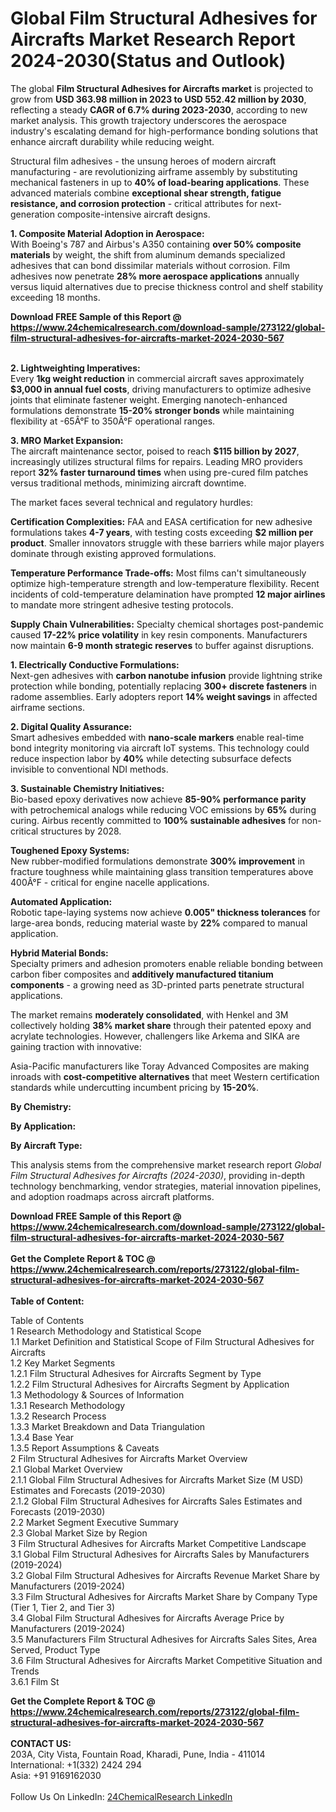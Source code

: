 <h1>Global Film Structural Adhesives for Aircrafts Market Research Report 2024-2030(Status and Outlook)</h1><p>The global <strong>Film Structural Adhesives for Aircrafts market</strong> is projected to grow from <strong>USD 363.98 million in 2023 to USD 552.42 million by 2030</strong>, reflecting a steady <strong>CAGR of 6.7% during 2023-2030</strong>, according to new market analysis. This growth trajectory underscores the aerospace industry's escalating demand for high-performance bonding solutions that enhance aircraft durability while reducing weight.</p><p>Structural film adhesives - the unsung heroes of modern aircraft manufacturing - are revolutionizing airframe assembly by substituting mechanical fasteners in up to <strong>40% of load-bearing applications</strong>. These advanced materials combine <strong>exceptional shear strength, fatigue resistance, and corrosion protection</strong> - critical attributes for next-generation composite-intensive aircraft designs.</p><p><strong>1. Composite Material Adoption in Aerospace:</strong><br>
With Boeing's 787 and Airbus's A350 containing <strong>over 50% composite materials</strong> by weight, the shift from aluminum demands specialized adhesives that can bond dissimilar materials without corrosion. Film adhesives now penetrate <strong>28% more aerospace applications</strong> annually versus liquid alternatives due to precise thickness control and shelf stability exceeding 18 months.</p><div><b>Download FREE Sample of this Report @ 
            <a href="https://www.24chemicalresearch.com/download-sample/273122/global-film-structural-adhesives-for-aircrafts-market-2024-2030-567">
            https://www.24chemicalresearch.com/download-sample/273122/global-film-structural-adhesives-for-aircrafts-market-2024-2030-567</a></b></div><br><p><strong>2. Lightweighting Imperatives:</strong><br>
Every <strong>1kg weight reduction</strong> in commercial aircraft saves approximately <strong>$3,000 in annual fuel costs</strong>, driving manufacturers to optimize adhesive joints that eliminate fastener weight. Emerging nanotech-enhanced formulations demonstrate <strong>15-20% stronger bonds</strong> while maintaining flexibility at -65Â°F to 350Â°F operational ranges.</p><p><strong>3. MRO Market Expansion:</strong><br>
The aircraft maintenance sector, poised to reach <strong>$115 billion by 2027</strong>, increasingly utilizes structural films for repairs. Leading MRO providers report <strong>32% faster turnaround times</strong> when using pre-cured film patches versus traditional methods, minimizing aircraft downtime.</p><p>The market faces several technical and regulatory hurdles:</p><p><strong>Certification Complexities:</strong> FAA and EASA certification for new adhesive formulations takes <strong>4-7 years</strong>, with testing costs exceeding <strong>$2 million per product</strong>. Smaller innovators struggle with these barriers while major players dominate through existing approved formulations.</p><p><strong>Temperature Performance Trade-offs:</strong> Most films can't simultaneously optimize high-temperature strength and low-temperature flexibility. Recent incidents of cold-temperature delamination have prompted <strong>12 major airlines</strong> to mandate more stringent adhesive testing protocols.</p><p><strong>Supply Chain Vulnerabilities:</strong> Specialty chemical shortages post-pandemic caused <strong>17-22% price volatility</strong> in key resin components. Manufacturers now maintain <strong>6-9 month strategic reserves</strong> to buffer against disruptions.</p><p><strong>1. Electrically Conductive Formulations:</strong><br>
Next-gen adhesives with <strong>carbon nanotube infusion</strong> provide lightning strike protection while bonding, potentially replacing <strong>300+ discrete fasteners</strong> in radome assemblies. Early adopters report <strong>14% weight savings</strong> in affected airframe sections.</p><p><strong>2. Digital Quality Assurance:</strong><br>
Smart adhesives embedded with <strong>nano-scale markers</strong> enable real-time bond integrity monitoring via aircraft IoT systems. This technology could reduce inspection labor by <strong>40%</strong> while detecting subsurface defects invisible to conventional NDI methods.</p><p><strong>3. Sustainable Chemistry Initiatives:</strong><br>
Bio-based epoxy derivatives now achieve <strong>85-90% performance parity</strong> with petrochemical analogs while reducing VOC emissions by <strong>65%</strong> during curing. Airbus recently committed to <strong>100% sustainable adhesives</strong> for non-critical structures by 2028.</p><p><strong>Toughened Epoxy Systems:</strong><br>
	New rubber-modified formulations demonstrate <strong>300% improvement</strong> in fracture toughness while maintaining glass transition temperatures above 400Â°F - critical for engine nacelle applications.</p><p><strong>Automated Application:</strong><br>
	Robotic tape-laying systems now achieve <strong>0.005" thickness tolerances</strong> for large-area bonds, reducing material waste by <strong>22%</strong> compared to manual application.</p><p><strong>Hybrid Material Bonds:</strong><br>
	Specialty primers and adhesion promoters enable reliable bonding between carbon fiber composites and <strong>additively manufactured titanium components</strong> - a growing need as 3D-printed parts penetrate structural applications.</p><p>The market remains <strong>moderately consolidated</strong>, with Henkel and 3M collectively holding <strong>38% market share</strong> through their patented epoxy and acrylate technologies. However, challengers like Arkema and SIKA are gaining traction with innovative:</p><p>Asia-Pacific manufacturers like Toray Advanced Composites are making inroads with <strong>cost-competitive alternatives</strong> that meet Western certification standards while undercutting incumbent pricing by <strong>15-20%</strong>.</p><p><strong>By Chemistry:</strong></p><p><strong>By Application:</strong></p><p><strong>By Aircraft Type:</strong></p><p>This analysis stems from the comprehensive market research report <em>Global Film Structural Adhesives for Aircrafts (2024-2030)</em>, providing in-depth technology benchmarking, vendor strategies, material innovation pipelines, and adoption roadmaps across aircraft platforms.</p><div><b>Download FREE Sample of this Report @ 
            <a href="https://www.24chemicalresearch.com/download-sample/273122/global-film-structural-adhesives-for-aircrafts-market-2024-2030-567">
            https://www.24chemicalresearch.com/download-sample/273122/global-film-structural-adhesives-for-aircrafts-market-2024-2030-567</a></b></div><br><div><b>Get the Complete Report & TOC @ 
            <a href="https://www.24chemicalresearch.com/reports/273122/global-film-structural-adhesives-for-aircrafts-market-2024-2030-567">
            https://www.24chemicalresearch.com/reports/273122/global-film-structural-adhesives-for-aircrafts-market-2024-2030-567</a></b></div><br>
            <b>Table of Content:</b><p>Table of Contents<br />
1 Research Methodology and Statistical Scope<br />
1.1 Market Definition and Statistical Scope of Film Structural Adhesives for Aircrafts<br />
1.2 Key Market Segments<br />
1.2.1 Film Structural Adhesives for Aircrafts Segment by Type<br />
1.2.2 Film Structural Adhesives for Aircrafts Segment by Application<br />
1.3 Methodology & Sources of Information<br />
1.3.1 Research Methodology<br />
1.3.2 Research Process<br />
1.3.3 Market Breakdown and Data Triangulation<br />
1.3.4 Base Year<br />
1.3.5 Report Assumptions & Caveats<br />
2 Film Structural Adhesives for Aircrafts Market Overview<br />
2.1 Global Market Overview<br />
2.1.1 Global Film Structural Adhesives for Aircrafts Market Size (M USD) Estimates and Forecasts (2019-2030)<br />
2.1.2 Global Film Structural Adhesives for Aircrafts Sales Estimates and Forecasts (2019-2030)<br />
2.2 Market Segment Executive Summary<br />
2.3 Global Market Size by Region<br />
3 Film Structural Adhesives for Aircrafts Market Competitive Landscape<br />
3.1 Global Film Structural Adhesives for Aircrafts Sales by Manufacturers (2019-2024)<br />
3.2 Global Film Structural Adhesives for Aircrafts Revenue Market Share by Manufacturers (2019-2024)<br />
3.3 Film Structural Adhesives for Aircrafts Market Share by Company Type (Tier 1, Tier 2, and Tier 3)<br />
3.4 Global Film Structural Adhesives for Aircrafts Average Price by Manufacturers (2019-2024)<br />
3.5 Manufacturers Film Structural Adhesives for Aircrafts Sales Sites, Area Served, Product Type<br />
3.6 Film Structural Adhesives for Aircrafts Market Competitive Situation and Trends<br />
3.6.1 Film St</p><div><b>Get the Complete Report & TOC @ 
            <a href="https://www.24chemicalresearch.com/reports/273122/global-film-structural-adhesives-for-aircrafts-market-2024-2030-567">
            https://www.24chemicalresearch.com/reports/273122/global-film-structural-adhesives-for-aircrafts-market-2024-2030-567</a></b></div><br><b>CONTACT US:</b><br>
            203A, City Vista, Fountain Road, Kharadi, Pune, India - 411014<br>
            International: +1(332) 2424 294<br>
            Asia: +91 9169162030 <br><br>
            Follow Us On LinkedIn: <a href="https://www.linkedin.com/company/24chemicalresearch/">24ChemicalResearch LinkedIn</a>